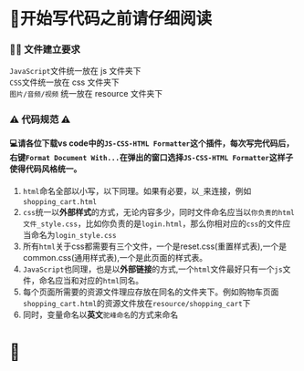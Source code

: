 # 👀开始写代码之前请仔细阅读

### 👨‍💻 文件建立要求

`JavaScript`文件统一放在 js 文件夹下  
`CSS`文件统一放在 css 文件夹下  
`图片/音频/视频` 统一放在 resource 文件夹下

### ⚠️ 代码规范 ⚠️

#### 💻请各位下载vs code中的```JS-CSS-HTML Formatter```这个插件，每次写完代码后，右键```Format Document With...```在弹出的窗口选择```JS-CSS-HTML Formatter```这样子使得代码风格统一。

1. ```html```命名全部以小写，以下同理。如果有必要，以```_```来连接，例如```shopping_cart.html```
2. `css`统一以**外部样式**的方式，无论内容多少，同时文件命名应当以`你负责的html文件_style.css`，比如你负责的是`login.html`，那么你相对应的`css`的文件应当命名为`login_style.css`
3. 所有```html```关于css都需要有三个文件，一个是reset.css(重置样式表),一个是common.css(通用样式表),一个是此页面的样式表。
4. `JavaScript`也同理，也是以**外部链接**的方式,一个`html`文件最好只有一个`js`文件，命名应当和对应的`html`同名。
5. 每个页面所需要的资源文件理应存放在同名的文件夹下。例如购物车页面```shopping_cart.html```的资源文件放在```resource/shopping_cart```下
6. 同时，变量命名以**英文**```驼峰命名```的方式来命名
# 🦥


